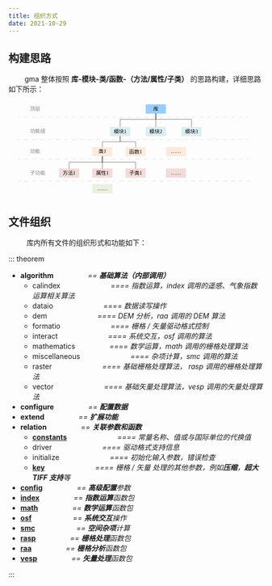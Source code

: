 ```yaml
---
title: 组织方式
date: 2021-10-29
---
```


## 构建思路

&emsp;&emsp; gma 整体按照 **库-模块-类/函数-（方法/属性/子类）** 的思路构建，详细思路如下所示：

<svg id="图层_1" data-name="图层 1" xmlns="http://www.w3.org/2000/svg" viewBox="0 0 776.87 297.86" width="100%" height="100%">
	<defs>
		<style>.cls-1{fill:#9cf;}.cls-2{isolation:isolate;}.cls-10,.cls-2{font-size:14.39px;font-family:MicrosoftYaHei, Microsoft YaHei;}.cls-3{fill:#dbeef3;}.cls-4{fill:#fcebdd;}.cls-5{fill:#f2dcda;}.cls-6,.cls-8,.cls-9{fill:none;}.cls-6{stroke:#000;stroke-linecap:round;stroke-linejoin:round;stroke-width:0.75px;}.cls-7{fill:#ebf1df;}.cls-8,.cls-9{stroke:#d3d3d3;stroke-miterlimit:10;}.cls-9{stroke-dasharray:12.16 12.16;}.cls-10{fill:gray;}</style>
	</defs>
	<g id="shape1-1">
		<rect class="cls-1" x="419.35" y="10.72" width="61.71" height="28.32"/>
		<text class="cls-2" transform="translate(442.37 29.19) scale(1.09 1)">库</text>
	</g>
	<g id="shape2-4">
		<rect class="cls-3" x="310.33" y="79.63" width="61.71" height="28.32"/>
		<text class="cls-2" transform="translate(321.59 98.11) scale(1.09 1)">模块1</text>
	</g>
	<g id="shape3-7">
		<rect class="cls-3" x="419.35" y="79.63" width="61.71" height="28.32"/>
		<text class="cls-2" transform="translate(430.61 98.11) scale(1.09 1)">模块2</text>
	</g>
	<g id="shape4-10">
		<rect class="cls-3" x="528.37" y="79.63" width="61.71" height="28.32"/>
		<text class="cls-2" transform="translate(539.63 98.11) scale(1.09 1)">模块3</text>
	</g>
	<g id="shape5-13">
		<rect class="cls-4" x="256.07" y="141" width="61.71" height="28.32"/>
		<text class="cls-2" transform="translate(275.17 159.47) scale(1.09 1)">类1</text>
	</g>
	<g id="shape7-16">
		<rect class="cls-4" x="357.64" y="141.32" width="61.71" height="28.32"/>
		<text class="cls-2" transform="translate(368.9 159.8) scale(1.09 1)">函数1</text>
	</g>
	<g id="shape9-19">
		<rect class="cls-5" x="154.5" y="206.14" width="61.71" height="28.32"/>
		<text class="cls-2" transform="translate(165.76 224.61) scale(1.09 1)">方法1</text>
	</g>
	<g id="shape10-22">
		<rect class="cls-5" x="256.07" y="206.14" width="61.71" height="28.32"/>
		<text class="cls-2" transform="translate(267.33 224.61) scale(1.09 1)">属性1</text>
	</g>
	<g id="shape11-25">
		<rect class="cls-5" x="357.64" y="206.14" width="61.71" height="28.32"/>
		<text class="cls-2" transform="translate(368.9 224.61) scale(1.09 1)">子类1</text>
	</g>
	<g id="shape12-28">
		<path class="cls-6" d="M450.21,39V79.63"/>
	</g>
	<g id="shape13-31">
		<path class="cls-6" d="M450.21,39V56.6h-109v23"/>
	</g>
	<g id="shape14-34">
		<path class="cls-6" d="M450.21,39V56.5h109V79.63"/>
	</g>
	<g id="shape15-37">
		<path class="cls-6" d="M341.19,108v17H286.93v16"/>
	</g>
	<g id="shape16-40">
		<path class="cls-6" d="M341.19,108v16.75H388.5v16.61"/>
	</g>
	<g id="shape17-43">
		<path class="cls-6" d="M286.92,169.32v36.82"/>
	</g>
	<g id="shape18-46">
		<path class="cls-6" d="M286.92,169.32v18H185.35v18.81"/>
	</g>
	<g id="shape19-49">
		<path class="cls-6" d="M286.92,169.32v17.91H388.5v18.91"/>
	</g>
	<g id="shape22-52">
		<rect class="cls-4" x="481.06" y="141" width="61.71" height="28.32"/>
		<text class="cls-2" transform="translate(496.24 159.47) scale(1.09 1)">……</text>
	</g>
	<g id="shape23-55">
		<rect class="cls-7" x="256.07" y="253.78" width="61.71" height="28.32"/>
		<text class="cls-2" transform="translate(271.25 272.26) scale(1.09 1)">……</text>
	</g>
	<g id="shape24-58">
		<rect class="cls-5" x="481.06" y="206.14" width="61.71" height="28.32"/>
		<text class="cls-2" transform="translate(496.24 224.61) scale(1.09 1)">……</text>
	</g>
	<line class="cls-8" x1="29.69" y1="50.04" x2="35.69" y2="50.04"/>
	<line class="cls-9" x1="47.85" y1="50.04" x2="722.93" y2="50.04"/>
	<line class="cls-8" x1="729.01" y1="50.04" x2="735.01" y2="50.04"/>
	<line class="cls-8" x1="29.69" y1="118.09" x2="35.69" y2="118.09"/>
	<line class="cls-9" x1="47.85" y1="118.09" x2="722.93" y2="118.09"/>
	<line class="cls-8" x1="729.01" y1="118.09" x2="735.01" y2="118.09"/>
	<line class="cls-8" x1="29.69" y1="177.25" x2="35.69" y2="177.25"/>
	<line class="cls-9" x1="47.85" y1="177.25" x2="722.93" y2="177.25"/>
	<line class="cls-8" x1="729.01" y1="177.25" x2="735.01" y2="177.25"/>
	<line class="cls-8" x1="29.69" y1="245" x2="35.69" y2="245"/>
	<line class="cls-9" x1="47.85" y1="245" x2="722.93" y2="245"/>
	<line class="cls-8" x1="729.01" y1="245" x2="735.01" y2="245"/>
	<text class="cls-10" transform="translate(65.75 28.88) scale(1.09 1)">顶层</text>
	<text class="cls-10" transform="translate(65.75 97.79) scale(1.09 1)">功能组</text>
	<text class="cls-10" transform="translate(65.75 159.16) scale(1.09 1)">功能</text>
	<text class="cls-10" transform="translate(65.75 224.3) scale(1.09 1)">子功能</text>
</svg>

## 文件组织

&emsp; &emsp; 库内所有文件的组织形式和功能如下：

::: theorem 

- **algorithm** *&emsp;&emsp; &emsp;&emsp; == **基础算法（内部调用）***
	* calindex *&emsp;&emsp; &emsp;&emsp; &emsp;&emsp; ==== 指数运算，index 调用的遥感、气象指数运算相关算法*
	* dataio *&emsp;&emsp; &emsp;&emsp; &emsp;&emsp; ==== 数据读写操作*
	* dem *&emsp;&emsp; &emsp;&emsp; &emsp;&emsp; ==== DEM 分析，raa 调用的 DEM 算法*
	* formatio *&emsp;&emsp; &emsp;&emsp; &emsp;&emsp; ==== 栅格 / 矢量驱动格式控制*
	* interact *&emsp;&emsp; &emsp;&emsp; &emsp;&emsp; ==== 系统交互，osf 调用的算法*
	* mathematics *&emsp;&emsp; &emsp;&emsp; ==== 数学运算，math 调用的栅格处理算法* 
	* miscellaneous *&emsp;&emsp; &emsp;&emsp; &emsp;&emsp; ==== 杂项计算，smc 调用的算法*
	* raster *&emsp;&emsp; &emsp;&emsp; &emsp;&emsp; ==== 基础栅格处理算法， rasp 调用的栅格处理算法* 
	* vector *&emsp;&emsp; &emsp;&emsp; &emsp;&emsp; ==== 基础矢量处理算法，vesp 调用的矢量处理算法*
- **configure** *&emsp;&emsp; &emsp;&emsp; ==  **配置数据***
- **extend** *&emsp;&emsp; &emsp;&emsp; ==  **扩展功能***
- **relation** *&emsp;&emsp; &emsp;&emsp; ==  **关联参数和函数***
	* [**constants**](Default.html#常量单位)  *&emsp;&emsp; &emsp;&emsp; &emsp;&emsp; ==== 常量名称、值或与国际单位的代换值*
	* driver *&emsp;&emsp; &emsp;&emsp; &emsp;&emsp; ==== 驱动格式支持信息*
	* initialize *&emsp;&emsp; &emsp;&emsp; &emsp;&emsp; ==== 初始化输入参数，错误检查*
	* [**key**](Default.html#默认参数) *&emsp;&emsp; &emsp;&emsp; &emsp;&emsp; ==== 栅格 / 矢量 处理的其他参数，例如**压缩**，**超大 TIFF 支持**等*
- [**config**](/UserGuide/Function.html#高级配置) *&emsp;&emsp; &emsp;&emsp; == **高级配置**参数*
- [**index**](/UserGuide/Function.html#指数运算) *&emsp;&emsp; &emsp;&emsp; == **指数运算**函数包*
- [**math**](/UserGuide/Function.html#数学运算) *&emsp;&emsp; &emsp;&emsp; == **数学运算**函数包*
- [**osf**](/UserGuide/Function.html#系统交互) *&emsp;&emsp;&emsp; &emsp;&emsp; == **系统交互**操作*
- [**smc**](/UserGuide/Function.html#空间杂项) *&emsp;&emsp;&emsp; &emsp;&emsp; == **空间杂项**计算*
- [**rasp**](/UserGuide/Function.html#栅格处理) *&emsp;&emsp; &emsp;&emsp; == **栅格处理**函数包*
- [**raa**](/UserGuide/Function.html#栅格分析) *&emsp;&emsp; &emsp;&emsp; == **栅格分析**函数包*
- [**vesp**](/UserGuide/Function.html#矢量处理) *&emsp;&emsp; &emsp;&emsp; == **矢量处理**函数包*

:::

